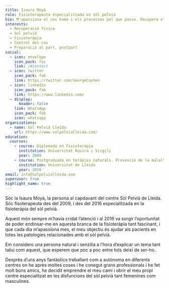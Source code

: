 ```yaml
---
title: Isaura Moyà
role: Fisioterapeuta especialitzada en sòl pelvià
bio: M'apassiona el cos humà i els processos pel que passa. Recupera el control del teu cos!
interests:
  - Recuperació física
  - Sol pelvià
  - Fisioteràpia
  - Control del cos
  - Preparació al part, postpart
social:
  - icon: envelope
    icon_pack: fas
    link: /#contact
  - icon: twitter
    icon_pack: fab
    link: https://twitter.com/GeorgeCushen
  - icon: linkedin
    icon_pack: fab
    link: https://www.linkedin.com/
  - display:
      header: false
    link: WhatsApp
    icon_pack: fab
    icon: whatsapp
organizations:
  - name: Sòl Pelvià Lleida
    url: https://www.solpelvialleida.com/
education:
  courses:
    - course: Diplomada en Fisioteràpia
      institution: Universitat Rovira i Virgili
      year: 2009
    - course: Postgraduada en teràpies naturals. Prevenció de la malaltia, millora de la salut i del benestar personal
      institution: Universitat de Lleida
      year: 2016
email: info@solpelvialleida.com
superuser: true
highlight_name: true
---
```

Sóc la Isaura Moyà, la persona al capdavant del centre Sòl Pelvià de Lleida. Sóc fisoterapeuta des del 2009, i des del 2016 especialitzada en la fisioteràpia del sòl pelvià. 

Aquest món sempre m’havia cridat l’atenció i al 2016 va sorgir l’oportunitat de poder endinsar-me en aquesta branca de la fisioteràpia tant fascinant, i que cada dia m’apassiona mes, el meu objectiu és ajudar als pacients en totes les patologies relacionades amb el sòl pelvià.

Em considero una persona natural i senzilla a l’hora d’explicar un tema tant tabú com aquest, que esperem que poc a poc entre tots deixi de ser-ho.

Després d’uns anys fantàstics treballant com a autònoma en diferents centres on he
après moltes coses i he conegut grans professionals i he fet molt bons amics, he
decidit emprendre el meu camí i obrir el meu propi centre especialitzat en les
disfuncions del sòl pelvià tant femenines com masculines.
